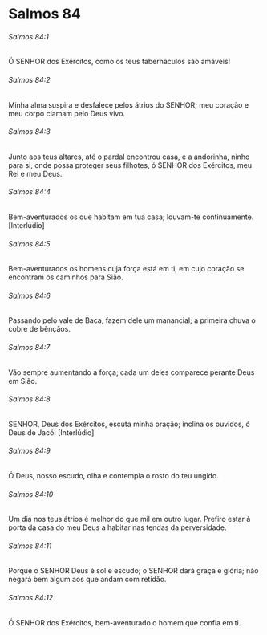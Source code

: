 # Salmos 84

###### Salmos 84:1

Ó SENHOR dos Exércitos, como os teus tabernáculos são amáveis!

###### Salmos 84:2

Minha alma suspira e desfalece pelos átrios do SENHOR; meu coração e meu corpo clamam pelo Deus vivo.

###### Salmos 84:3

Junto aos teus altares, até o pardal encontrou casa, e a andorinha, ninho para si, onde possa proteger seus filhotes, ó SENHOR dos Exércitos, meu Rei e meu Deus.

###### Salmos 84:4

Bem-aventurados os que habitam em tua casa; louvam-te continuamente. [Interlúdio]

###### Salmos 84:5

Bem-aventurados os homens cuja força está em ti, em cujo coração se encontram os caminhos para Sião.

###### Salmos 84:6

Passando pelo vale de Baca, fazem dele um manancial; a primeira chuva o cobre de bênçãos.

###### Salmos 84:7

Vão sempre aumentando a força; cada um deles comparece perante Deus em Sião.

###### Salmos 84:8

SENHOR, Deus dos Exércitos, escuta minha oração; inclina os ouvidos, ó Deus de Jacó! [Interlúdio]

###### Salmos 84:9

Ó Deus, nosso escudo, olha e contempla o rosto do teu ungido.

###### Salmos 84:10

Um dia nos teus átrios é melhor do que mil em outro lugar. Prefiro estar à porta da casa do meu Deus a habitar nas tendas da perversidade.

###### Salmos 84:11

Porque o SENHOR Deus é sol e escudo; o SENHOR dará graça e glória; não negará bem algum aos que andam com retidão.

###### Salmos 84:12

Ó SENHOR dos Exércitos, bem-aventurado o homem que confia em ti.

